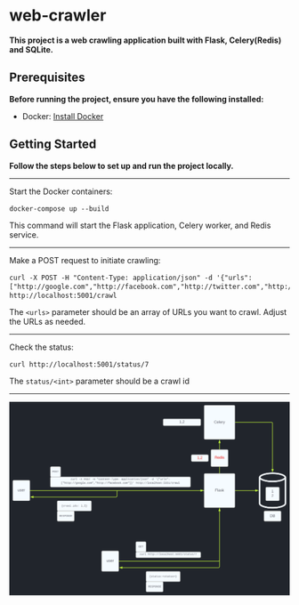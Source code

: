 # web-crawler

**This project is a web crawling application built with Flask, Celery(Redis) and SQLite.**

## Prerequisites

**Before running the project, ensure you have the following installed:**

- Docker: [Install Docker](https://www.docker.com/get-started)

## Getting Started

**Follow the steps below to set up and run the project locally.**
****

Start the Docker containers:

```
docker-compose up --build
```


This command will start the Flask application, Celery worker, and Redis service.
****
Make a POST request to initiate crawling:

```
curl -X POST -H "Content-Type: application/json" -d '{"urls": ["http://google.com","http://facebook.com","http://twitter.com","http://apple.com","http://sony.com","http://soundcloud.com","http://kenwood.com"]}' http://localhost:5001/crawl
```

The `<urls>` parameter should be an array of URLs you want to crawl. Adjust the URLs as needed.
****
Check the status:

```
curl http://localhost:5001/status/7
```

The `status/<int>` parameter should be a crawl id
****
![Alt Text](diagram.svg)
